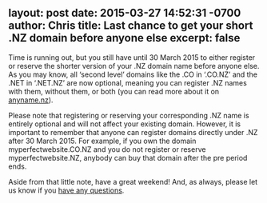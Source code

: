 layout: post
date: 2015-03-27 14:52:31 -0700
author: Chris
title: Last chance to get your short .NZ domain before anyone else
excerpt: false
----

Time is running out, but you still have until 30 March 2015 to either register or reserve the shorter version of your .NZ domain name before anyone else. As you may know, all ‘second level’ domains like the .CO in ‘.CO.NZ’ and the .NET in ‘.NET.NZ’ are now optional, meaning you can register .NZ names with them, without them, or both (you can read more about it on [anyname.nz](http://anyname.nz/)).

Please note that registering or reserving your corresponding .NZ name is entirely optional and will not affect your existing domain. However, it is important to remember that anyone can register domains directly under .NZ after 30 March 2015. For example, if you own the domain myperfectwebsite.CO.NZ and you do not register or reserve myperfectwebsite.NZ, anybody can buy that domain after the pre period ends.

Aside from that little note, have a great weekend! And, as always, please let us know if you [have any questions](https://iwantmyname.com/support). 